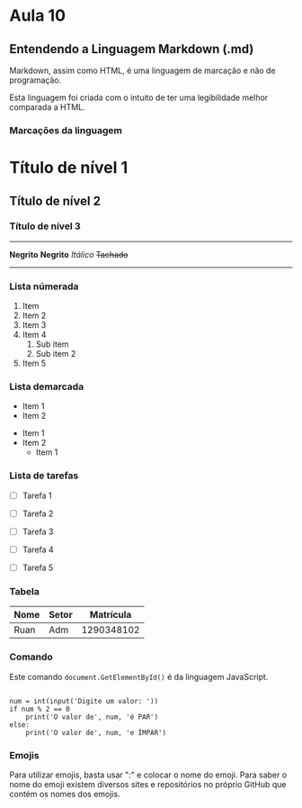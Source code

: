 # Aula 10
## Entendendo a Linguagem Markdown (.md)

Markdown, assim como HTML, é uma linguagem de marcação e não de programação.

Esta linguagem foi criada com o intuito de ter uma legibilidade melhor comparada a HTML.

### Marcações da linguagem

# Título de nível 1
## Título de nível 2
### Título de nível 3

---

**Negrito**
__Negrito__
*Itálico*
~~Tachado~~

---

### Lista númerada

1. Item
1. Item 2
1. Item 3
1. Item 4
   1. Sub item
   1. Sub item 2
1. Item 5

### Lista demarcada

- Item 1
- Item 2
* Item 1
* Item 2
   * Item 1

### Lista de tarefas

- [ ] Tarefa 1
- [ ] Tarefa 2
- [ ] Tarefa 3
- [ ] Tarefa 4
- [ ] Tarefa 5


### Tabela

Nome | Setor | Matrícula
---|---|---
Ruan | Adm | 1290348102

### Comando

Este comando `document.GetElementById()` é da linguagem JavaScript.

```

num = int(input('Digite um valor: '))
if num % 2 == 0
    print('O valor de', num, 'é PAR')
else:
    print('O valor de', num, 'e ÍMPAR')

```

### Emojis

Para utilizar emojis, basta usar ":" e colocar o nome do emoji. Para saber o nome do emoji existem diversos sites e repositórios no próprio GitHub que contém os nomes dos emojis.